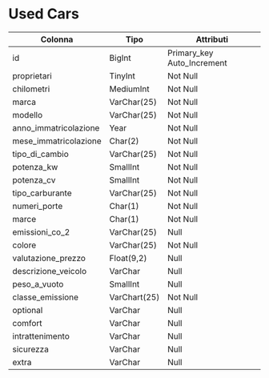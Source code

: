 # Used Cars

| Colonna               | Tipo         | Attributi                  |
| --------------------- | ------------ | -------------------------- |
| id                    | BigInt       | Primary_key Auto_Increment |
| proprietari           | TinyInt      | Not Null                   |
| chilometri            | MediumInt    | Not Null                   |
| marca                 | VarChar(25)  | Not Null                   |
| modello               | VarChar(25)  | Not Null                   |
| anno_immatricolazione | Year         | Not Null                   |
| mese_immatricolazione | Char(2)      | Not Null                   |
| tipo_di_cambio        | VarChar(25)  | Not Null                   |
| potenza_kw            | SmallInt     | Not Null                   |
| potenza_cv            | SmallInt     | Not Null                   |
| tipo_carburante       | VarChar(25)  | Not Null                   |
| numeri_porte          | Char(1)      | Not Null                   |
| marce                 | Char(1)      | Not Null                   |
| emissioni_co_2        | VarChar(25)  | Null                       |
| colore                | VarChar(25)  | Not Null                   |
| valutazione_prezzo    | Float(9,2)   | Null                       |
| descrizione_veicolo   | VarChar      | Null                       |
| peso_a_vuoto          | SmallInt     | Null                       |
| classe_emissione      | VarChart(25) | Not Null                   |
| optional              | VarChar      | Null                       |
| comfort               | VarChar      | Null                       |
| intrattenimento       | VarChar      | Null                       |
| sicurezza             | VarChar      | Null                       |
| extra                 | VarChar      | Null                       |
